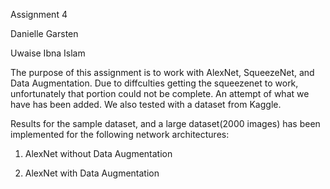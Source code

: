 Assignment 4

Danielle Garsten

Uwaise Ibna Islam

The purpose of this assignment is to work with AlexNet, SqueezeNet, and Data Augmentation. Due to diffculties getting the squeezenet to work, unfortunately that portion could not be complete. An attempt of what we have has been added. We also tested with a dataset from Kaggle.

Results for the sample dataset, and a large dataset(2000 images) has been implemented for the following network architectures:

1. AlexNet without Data Augmentation

2. AlexNet with Data Augmentation
